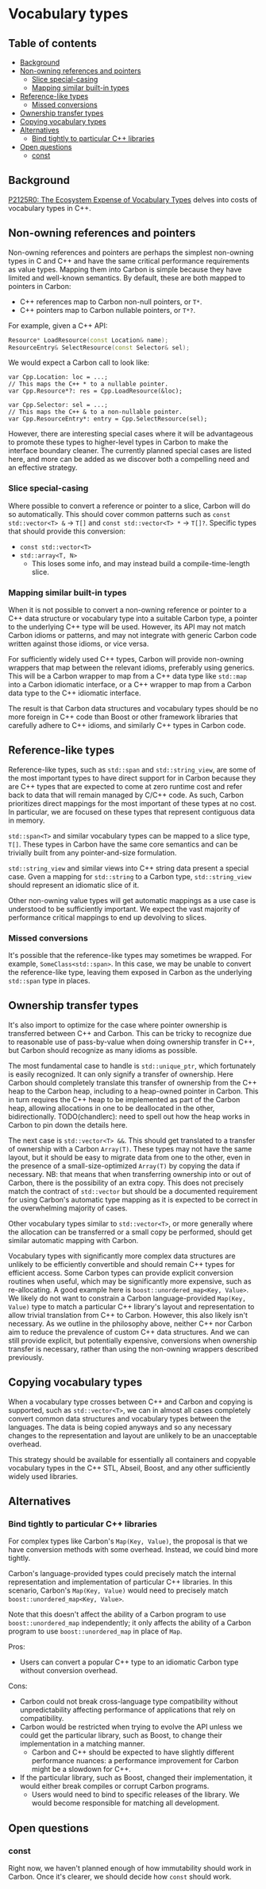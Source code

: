 # Vocabulary types

<!--
Part of the Carbon Language project, under the Apache License v2.0 with LLVM
Exceptions. See /LICENSE for license information.
SPDX-License-Identifier: Apache-2.0 WITH LLVM-exception
-->

## Table of contents

<!-- toc -->

- [Background](#background)
- [Non-owning references and pointers](#non-owning-references-and-pointers)
  - [Slice special-casing](#slice-special-casing)
  - [Mapping similar built-in types](#mapping-similar-built-in-types)
- [Reference-like types](#reference-like-types)
  - [Missed conversions](#missed-conversions)
- [Ownership transfer types](#ownership-transfer-types)
- [Copying vocabulary types](#copying-vocabulary-types)
- [Alternatives](#alternatives)
  - [Bind tightly to particular C++ libraries](#bind-tightly-to-particular-c-libraries)
- [Open questions](#open-questions)
  - [const](#const)

<!-- tocstop -->

## Background

[P2125R0: The Ecosystem Expense of Vocabulary Types](http://open-std.org/JTC1/SC22/WG21/docs/papers/2020/p2125r0.pdf)
delves into costs of vocabulary types in C++.

## Non-owning references and pointers

Non-owning references and pointers are perhaps the simplest non-owning types in
C and C++ and have the same critical performance requirements as value types.
Mapping them into Carbon is simple because they have limited and well-known
semantics. By default, these are both mapped to pointers in Carbon:

- C++ references map to Carbon non-null pointers, or `T*`.
- C++ pointers map to Carbon nullable pointers, or `T*?`.

For example, given a C++ API:

```cc
Resource* LoadResource(const Location& name);
ResourceEntry& SelectResource(const Selector& sel);
```

We would expect a Carbon call to look like:

```carbon
var Cpp.Location: loc = ...;
// This maps the C++ * to a nullable pointer.
var Cpp.Resource*?: res = Cpp.LoadResource(&loc);

var Cpp.Selector: sel = ...;
// This maps the C++ & to a non-nullable pointer.
var Cpp.ResourceEntry*: entry = Cpp.SelectResource(sel);
```

However, there are interesting special cases where it will be advantageous to
promote these types to higher-level types in Carbon to make the interface
boundary cleaner. The currently planned special cases are listed here, and more
can be added as we discover both a compelling need and an effective strategy.

### Slice special-casing

Where possible to convert a reference or pointer to a slice, Carbon will do so
automatically. This should cover common patterns such as
`const std::vector<T> &` -> `T[]` and `const std::vector<T> *` -> `T[]?`.
Specific types that should provide this conversion:

- `const std::vector<T>`
- `std::array<T, N>`
  - This loses some info, and may instead build a compile-time-length slice.

### Mapping similar built-in types

When it is not possible to convert a non-owning reference or pointer to a C++
data structure or vocabulary type into a suitable Carbon type, a pointer to the
underlying C++ type will be used. However, its API may not match Carbon idioms
or patterns, and may not integrate with generic Carbon code written against
those idioms, or vice versa.

For sufficiently widely used C++ types, Carbon will provide non-owning wrappers
that map between the relevant idioms, preferably using generics. This will be a
Carbon wrapper to map from a C++ data type like `std::map` into a Carbon
idiomatic interface, or a C++ wrapper to map from a Carbon data type to the C++
idiomatic interface.

The result is that Carbon data structures and vocabulary types should be no more
foreign in C++ code than Boost or other framework libraries that carefully
adhere to C++ idioms, and similarly C++ types in Carbon code.

## Reference-like types

Reference-like types, such as `std::span` and `std::string_view`, are some of
the most important types to have direct support for in Carbon because they are
C++ types that are expected to come at zero runtime cost and refer back to data
that will remain managed by C/C++ code. As such, Carbon prioritizes direct
mappings for the most important of these types at no cost. In particular, we are
focused on these types that represent contiguous data in memory.

`std::span<T>` and similar vocabulary types can be mapped to a slice type,
`T[]`. These types in Carbon have the same core semantics and can be trivially
built from any pointer-and-size formulation.

`std::string_view` and similar views into C++ string data present a special
case. Gven a mapping for `std::string` to a Carbon type, `std::string_view`
should represent an idiomatic slice of it.

Other non-owning value types will get automatic mappings as a use case is
understood to be sufficiently important. We expect the vast majority of
performance critical mappings to end up devolving to slices.

### Missed conversions

It's possible that the reference-like types may sometimes be wrapped. For
example, `SomeClass<std::span>`. In this case, we may be unable to convert the
reference-like type, leaving them exposed in Carbon as the underlying
`std::span` type in places.

## Ownership transfer types

It's also import to optimize for the case where pointer ownership is transferred
between C++ and Carbon. This can be tricky to recognize due to reasonable use of
pass-by-value when doing ownership transfer in C++, but Carbon should recognize
as many idioms as possible.

The most fundamental case to handle is `std::unique_ptr`, which fortunately is
easily recognized. It can only signify a transfer of ownership. Here Carbon
should completely translate this transfer of ownership from the C++ heap to the
Carbon heap, including to a heap-owned pointer in Carbon. This in turn requires
the C++ heap to be implemented as part of the Carbon heap, allowing allocations
in one to be deallocated in the other, bidirectionally. TODO(chandlerc): need to
spell out how the heap works in Carbon to pin down the details here.

The next case is `std::vector<T> &&`. This should get translated to a transfer
of ownership with a Carbon `Array(T)`. These types may not have the same layout,
but it should be easy to migrate data from one to the other, even in the
presence of a small-size-optimized `Array(T)` by copying the data if necessary.
NB: that means that when transferring ownership into or out of Carbon, there is
the possibility of an extra copy. This does not precisely match the contract of
`std::vector` but should be a documented requirement for using Carbon's
automatic type mapping as it is expected to be correct in the overwhelming
majority of cases.

Other vocabulary types similar to `std::vector<T>`, or more generally where the
allocation can be transferred or a small copy be performed, should get similar
automatic mapping with Carbon.

Vocabulary types with significantly more complex data structures are unlikely to
be efficiently convertible and should remain C++ types for efficient access.
Some Carbon types can provide explicit conversion routines when useful, which
may be significantly more expensive, such as re-allocating. A good example here
is `boost::unordered_map<Key, Value>`. We likely do not want to constrain a
Carbon language-provided `Map(Key, Value)` type to match a particular C++
library's layout and representation to allow trivial translation from C++ to
Carbon. However, this also likely isn't necessary. As we outline in the
philosophy above, neither C++ nor Carbon aim to reduce the prevalence of custom
C++ data structures. And we can still provide explicit, but potentially
expensive, conversions when ownership transfer is necessary, rather than using
the non-owning wrappers described previously.

## Copying vocabulary types

When a vocabulary type crosses between C++ and Carbon and copying is supported,
such as `std::vector<T>`, we can in almost all cases completely convert common
data structures and vocabulary types between the languages. The data is being
copied anyways and so any necessary changes to the representation and layout are
unlikely to be an unacceptable overhead.

This strategy should be available for essentially all containers and copyable
vocabulary types in the C++ STL, Abseil, Boost, and any other sufficiently
widely used libraries.

## Alternatives

### Bind tightly to particular C++ libraries

For complex types like Carbon's `Map(Key, Value)`, the proposal is that we have
conversion methods with some overhead. Instead, we could bind more tightly.

Carbon's language-provided types could precisely match the internal
representation and implementation of particular C++ libraries. In this scenario,
Carbon's `Map(Key, Value)` would need to precisely match
`boost::unordered_map<Key, Value>`.

Note that this doesn't affect the ability of a Carbon program to use
`boost::unordered_map` independently; it only affects the ability of a Carbon
program to use `boost::unordered_map` in place of `Map`.

Pros:

- Users can convert a popular C++ type to an idiomatic Carbon type without
  conversion overhead.

Cons:

- Carbon could not break cross-language type compatibility without
  unpredictability affecting performance of applications that rely on
  compatibility.
- Carbon would be restricted when trying to evolve the API unless we could get
  the particular library, such as Boost, to change their implementation in a
  matching manner.
  - Carbon and C++ should be expected to have slightly different performance
    nuances: a performance improvement for Carbon might be a slowdown for C++.
- If the particular library, such as Boost, changed their implementation, it
  would either break compiles or corrupt Carbon programs.
  - Users would need to bind to specific releases of the library. We would
    become responsible for matching all development.

## Open questions

### const

Right now, we haven't planned enough of how immutability should work in Carbon.
Once it's clearer, we should decide how `const` should work.
